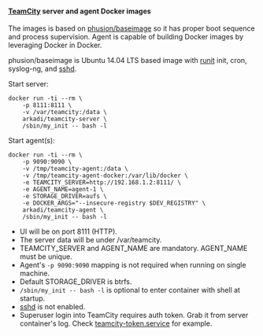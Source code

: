 #### [TeamCity] server and agent Docker images

The images is based on [phusion/baseimage] so it has proper boot sequence and  process supervision. Agent is capable of building Docker images by leveraging Docker in Docker.

phusion/baseimage is Ubuntu 14.04 LTS based image with [runit] init, cron, syslog-ng, and [sshd].

Start server:

    docker run -ti --rm \
        -p 8111:8111 \
        -v /var/teamcity:/data \
        arkadi/teamcity-server \
        /sbin/my_init -- bash -l

Start agent(s):

    docker run -ti --rm \
        -p 9090:9090 \
        -v /tmp/teamcity-agent:/data \
        -v /tmp/teamcity-agent-docker:/var/lib/docker \
        -e TEAMCITY_SERVER=http://192.168.1.2:8111/ \
        -e AGENT_NAME=agent-1 \
        -e STORAGE_DRIVER=aufs \
        -e DOCKER_ARGS="--insecure-registry $DEV_REGISTRY" \
        arkadi/teamcity-agent \
        /sbin/my_init -- bash -l

- UI will be on port 8111 (HTTP).
- The server data will be under /var/teamcity.
- TEAMCITY_SERVER and AGENT_NAME are mandatory. AGENT_NAME must be unique.
- Agent's `-p 9090:9090` mapping is not required when running on single machine.
- Default STORAGE_DRIVER is btrfs.
- `/sbin/my_init -- bash -l` is optional to enter container with shell at startup.
- [sshd] is not enabled.
- Superuser login into TeamCity requires auth token. Grab it from server container's log. Check [teamcity-token.service] for example.

[TeamCity]: https://www.jetbrains.com/teamcity/
[phusion/baseimage]: http://phusion.github.io/baseimage-docker/
[runit]: http://smarden.org/runit/
[sshd]: https://github.com/phusion/baseimage-docker#login-to-the-container-or-running-a-command-inside-it-via-ssh
[teamcity-token.service]: https://github.com/arkadijs/teamcity-docker/blob/master/teamcity-token.service
